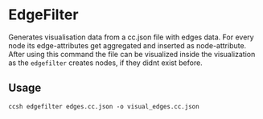 # EdgeFilter

Generates visualisation data from a cc.json file with edges data. 
For every node its edge-attributes get aggregated and inserted as node-attribute.
After using this command the file can be visualized inside the visualization as the `edgefilter` creates nodes,
if they didnt exist before.

## Usage

`ccsh edgefilter edges.cc.json -o visual_edges.cc.json`

